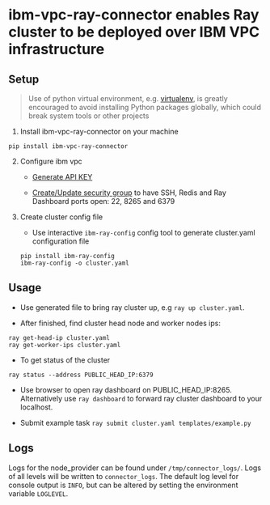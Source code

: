 # ibm-vpc-ray-connector enables Ray cluster to be deployed over IBM VPC infrastructure

## Setup
> Use of python virtual environment, e.g. [virtualenv](https://virtualenv.pypa.io/en/latest), is greatly encouraged to avoid installing Python packages globally, which could break system tools or other projects

1. Install ibm-vpc-ray-connector on your machine

```
pip install ibm-vpc-ray-connector
```

2. Configure ibm vpc
    * [Generate API KEY](https://www.ibm.com/docs/en/spectrumvirtualizecl/8.1.3?topic=installing-creating-api-key)

    * [Create/Update security group](https://cloud.ibm.com/docs/vpc?topic=vpc-configuring-the-security-group) to have SSH, Redis and Ray Dashboard ports open: 22, 8265 and 6379

3. Create cluster config file

    * Use interactive `ibm-ray-config` config tool to generate cluster.yaml configuration file
    ```
    pip install ibm-ray-config
    ibm-ray-config -o cluster.yaml
    ```
## Usage
- Use generated file to bring ray cluster up, e.g `ray up cluster.yaml`.

* After finished, find cluster head node and worker nodes ips:

```
ray get-head-ip cluster.yaml
ray get-worker-ips cluster.yaml
```

* To get status of the cluster

```
ray status --address PUBLIC_HEAD_IP:6379
```

* Use browser to open ray dashboard on PUBLIC_HEAD_IP:8265. Alternatively use `ray dashboard` to forward ray cluster dashboard to your localhost. 

* Submit example task `ray submit cluster.yaml templates/example.py`

## Logs
Logs for the node_provider can be found under `/tmp/connector_logs/`.
Logs of all levels will be written to `connector_logs`.
The default log level for console output is `INFO`, but can be altered by setting the environment variable `LOGLEVEL`.    